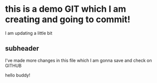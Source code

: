 # this is a demo GIT which I am creating and going to commit!
I am updating a little bit


## subheader

I've made more changes in this file which I am gonna save and check on GITHUB

hello buddy!